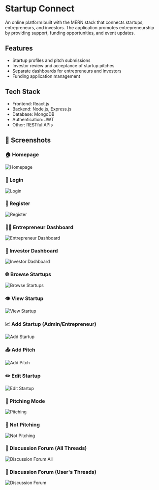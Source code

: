 # Startup Connect

An online platform built with the MERN stack that connects startups, entrepreneurs, and investors. The application promotes entrepreneurship by providing support, funding opportunities, and event updates.

## Features

- Startup profiles and pitch submissions
- Investor review and acceptance of startup pitches
- Separate dashboards for entrepreneurs and investors
- Funding application management

## Tech Stack

- Frontend: React.js
- Backend: Node.js, Express.js
- Database: MongoDB
- Authentication: JWT
- Other: RESTful APIs

## 📸 Screenshots

### 🏠 Homepage
![Homepage](screenshots/homepage.png)

### 🔐 Login
![Login](screenshots/login.png)

### 📝 Register
![Register](screenshots/register.png)

### 🧑‍💼 Entrepreneur Dashboard
![Entrepreneur Dashboard](screenshots/entrepreneurdashboard.png)

### 💼 Investor Dashboard
![Investor Dashboard](screenshots/investordashboard.png)

### 🌐 Browse Startups
![Browse Startups](screenshots/browsestartups.png)

### 👁️ View Startup
![View Startup](screenshots/viewstartup.png)

### 📈 Add Startup (Admin/Entrepreneur)
![Add Startup](screenshots/addstartup.png)

### 📤 Add Pitch
![Add Pitch](screenshots/addpitch.png)

### ✏️ Edit Startup
![Edit Startup](screenshots/editstartup.png)

### 📣 Pitching Mode
![Pitching](screenshots/pitching.png)

### 🚫 Not Pitching
![Not Pitching](screenshots/notpitching.png)

### 🧵 Discussion Forum (All Threads)
![Discussion Forum All](screenshots/discussforumall.png)

### 💬 Discussion Forum (User's Threads)
![Discussion Forum](screenshots/discussforum.png)
